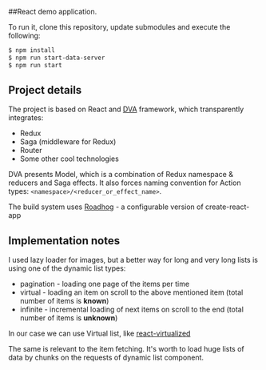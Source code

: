 ##React demo application.

To run it, clone this repository, update submodules and execute the following:

```bash
$ npm install
$ npm run start-data-server
$ npm run start
```

## Project details
The project is based on React and [DVA](https://github.com/dvajs/dva) framework, which transparently integrates:
- Redux
- Saga (middleware for Redux)
- Router
- Some other cool technologies

DVA presents Model, which is a combination of Redux namespace & reducers and Saga effects. It also forces naming convention for Action types: `<namespace>/<reducer_or_effect_name>`. 

The build system uses [Roadhog](https://github.com/sorrycc/roadhog) - a configurable version of create-react-app

## Implementation notes
I used lazy loader for images, but a better way for long and very long lists is using one of the dynamic list types:
- pagination - loading one page of the items per time
- virtual - loading an item on scroll to the above mentioned item (total number of items is **known**) 
- infinite - incremental loading of next items on scroll to the end (total number of items is **unknown**)

In our case we can use Virtual list, like [react-virtualized](https://github.com/bvaughn/react-virtualized)

The same is relevant to the item fetching. It's worth to load huge lists of data by chunks on the requests of dynamic list component. 
 
